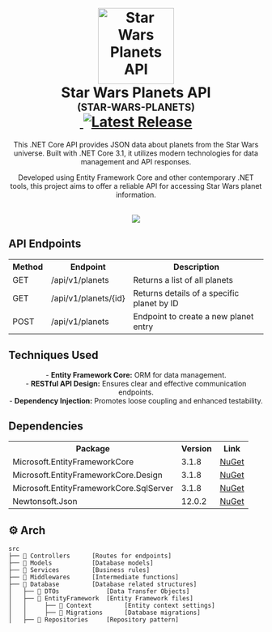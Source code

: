 <h1 align="center">
  <br />
  <img
    src="https://imgur.com/a/WeicCln"
    alt="Star Wars Planets API"
    width="150"
  />
  <br />
  <b>Star Wars Planets API</b>
  <br />
  <sub
    ><sup><b>(STAR-WARS-PLANETS)</b></sup></sub
  >
  <br />
  <a
    href="https://github.com/Niskzin/StarWarsPlanetsAPI/actions/workflows/build.yml"
  >
    <img
      src="https://github.com/Niskzin/StarWarsPlanetsAPI/actions/workflows/build.yml/badge.svg"
      alt=""
    />
  </a>
  <a href="https://github.com/Niskzin/StarWarsPlanetsAPI/releases/latest">
    <img
      src="https://img.shields.io/github/v/release/yourUsername/StarWarsPlanetsAPI"
      alt="Latest Release"
    />
  </a>
</h1>

<p align="center">
  This .NET Core API provides JSON data about planets from the Star Wars universe. Built with .NET Core 3.1, it utilizes modern technologies for data management and API responses.
  <br />
</p>

<p align="center">
  Developed using Entity Framework Core and other contemporary .NET tools, this project aims to offer a reliable API for accessing Star Wars planet information.
  <br />
</p>

<p align="center">
  <br />
  <img src="./_docs/assets/carbon.png" />
</p>

## API Endpoints

<table align="center">
  <tr>
    <th>Method</th>
    <th>Endpoint</th>
    <th>Description</th>
  </tr>
  <tr>
    <td>GET</td>
    <td>/api/v1/planets</td>
    <td>Returns a list of all planets</td>
  </tr>
  <tr>
    <td>GET</td>
    <td>/api/v1/planets/{id}</td>
    <td>Returns details of a specific planet by ID</td>
  </tr>
  <tr>
    <td>POST</td>
    <td>/api/v1/planets</td>
    <td>Endpoint to create a new planet entry</td>
  </tr>
</table>

## Techniques Used

<p align="center">
  - <b>Entity Framework Core:</b> ORM for data management.<br />
  - <b>RESTful API Design:</b> Ensures clear and effective communication endpoints.<br />
  - <b>Dependency Injection:</b> Promotes loose coupling and enhanced testability.<br />
</p>

## Dependencies

<table align="center">
  <tr>
    <th>Package</th>
    <th>Version</th>
    <th>Link</th>
  </tr>
  <tr>
    <td>Microsoft.EntityFrameworkCore</td>
    <td>3.1.8</td>
    <td>
      <a href="https://www.nuget.org/packages/Microsoft.EntityFrameworkCore/3.1.8">NuGet</a>
    </td>
  </tr>
  <tr>
    <td>Microsoft.EntityFrameworkCore.Design</td>
    <td>3.1.8</td>
    <td>
      <a href="https://www.nuget.org/packages/Microsoft.EntityFrameworkCore.Design/3.1.8">NuGet</a>
    </td>
  </tr>
  <tr>
    <td>Microsoft.EntityFrameworkCore.SqlServer</td>
    <td>3.1.8</td>
    <td>
      <a href="https://www.nuget.org/packages/Microsoft.EntityFrameworkCore.SqlServer/3.1.8">NuGet</a>
    </td>
  </tr>
  <tr>
    <td>Newtonsoft.Json</td>
    <td>12.0.2</td>
    <td>
      <a href="https://www.nuget.org/packages/Newtonsoft.Json/12.0.2">NuGet</a>
    </td>
  </tr>
</table>

## :gear: Arch

```🌐
src
├── 📂 Controllers      [Routes for endpoints]
├── 📂 Models           [Database models]
├── 📂 Services         [Business rules]
├── 📂 Middlewares      [Intermediate functions]
├── 📂 Database         [Database related structures]
│   ├── 📂 DTOs             [Data Transfer Objects]
│   ├── 📂 EntityFramework  [Entity Framework files]
│   │     ├── 📂 Context         [Entity context settings]
│   │     ├── 📂 Migrations      [Database migrations]
│   ├── 📂 Repositories     [Repository pattern]
